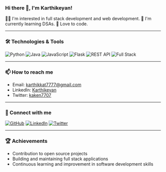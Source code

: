 ### Hi there 👋, I'm Karthikeyan!

👨‍💻 I'm interested in full stack development and web development.
🌱 I'm currently learning DSAs.
🔧 Love to code.

---

### 🛠️ Technologies & Tools

![Python](https://img.shields.io/badge/Python-3776AB?style=for-the-badge&logo=python&logoColor=white)
![Java](https://img.shields.io/badge/Java-007396?style=for-the-badge&logo=java&logoColor=white)
![JavaScript](https://img.shields.io/badge/JavaScript-F7DF1E?style=for-the-badge&logo=javascript&logoColor=black)
![Flask](https://img.shields.io/badge/Flask-000000?style=for-the-badge&logo=flask&logoColor=white)
![REST API](https://img.shields.io/badge/REST_API-0082C9?style=for-the-badge&logo=api&logoColor=white)
![Full Stack](https://img.shields.io/badge/Full_Stack_Developer-333333?style=for-the-badge&logo=developer&logoColor=white)

---


### 📫 How to reach me

- Email: karthikkat7777@gmail.com
- LinkedIn: [Karthikeyan](https://www.linkedin.com/in/karthikeyan-m-89a582298)
- Twitter: [kaken7707](https://x.com/kaken7707)

---

### 🔗 Connect with me

[![GitHub](https://img.shields.io/badge/GitHub-181717?style=for-the-badge&logo=github&logoColor=white)](https://github.com/karthikn-7)
[![LinkedIn](https://img.shields.io/badge/LinkedIn-0077B5?style=for-the-badge&logo=linkedin&logoColor=white)](https://www.linkedin.com/in/karthikeyan-m-89a582298)
[![Twitter](https://img.shields.io/badge/Twitter-1DA1F2?style=for-the-badge&logo=twitter&logoColor=white)](https://x.com/kaken7707)

---

### 🏆 Achievements

- Contribution to open source projects
- Building and maintaining full stack applications
- Continuous learning and improvement in software development skills
